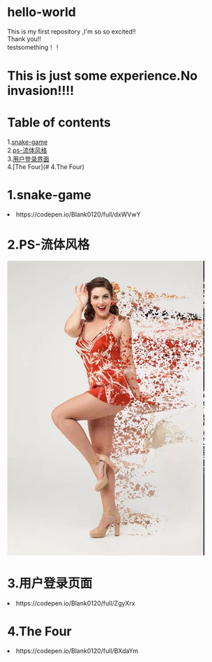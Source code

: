 # hello-world
This is my first repository ,I'm so so excited!!<br>
Thank you!!<br>
testsomething！！<br>
# This is just some experience.No invasion!!!!<br>

# Table of contents
1.[snake-game](#1.snake-game) <br>
2.[ps-流体风格](#2.ps-流体风格) <br>
3.[用户登录界面](#3.用户登录页面) <br>
4.[The Four](# 4.The Four)<br>



# 1.snake-game<br>
<li>https://codepen.io/Blank0120/full/dxWVwY<br>
  
  
# 2.PS-流体风格<br>
![流体人物](images/01.jpg)

# 3.用户登录页面
<li>https://codepen.io/Blank0120/full/ZgyXrx<br>

# 4.The Four
<li>https://codepen.io/Blank0120/full/BXdaYm<br>
